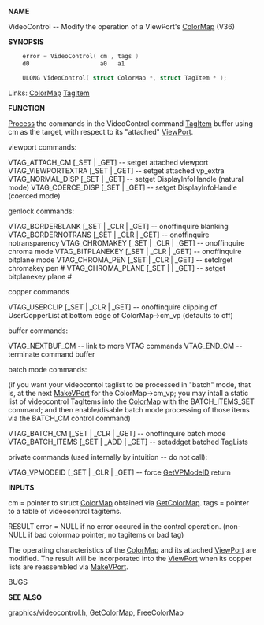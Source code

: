 
**NAME**

VideoControl -- Modify the operation of a ViewPort's [ColorMap](_00B8) (V36)

**SYNOPSIS**

```c
    error = VideoControl( cm , tags )
    d0                    a0   a1

    ULONG VideoControl( struct ColorMap *, struct TagItem * );

```
Links: [ColorMap](_00B8) [TagItem](_012E) 

**FUNCTION**

[Process](_0078) the commands in the VideoControl command [TagItem](_012E) buffer
using cm as the target, with respect to its &#034;attached&#034; [ViewPort](_00B8).

viewport commands:

VTAG_ATTACH_CM     [_SET        | _GET] -- setget attached viewport
VTAG_VIEWPORTEXTRA [_SET        | _GET] -- setget attached vp_extra
VTAG_NORMAL_DISP   [_SET        | _GET] -- setget DisplayInfoHandle
(natural mode)
VTAG_COERCE_DISP   [_SET        | _GET] -- setget DisplayInfoHandle
(coerced mode)

genlock commands:

VTAG_BORDERBLANK   [_SET | _CLR | _GET] -- onoffinquire blanking
VTAG_BORDERNOTRANS [_SET | _CLR | _GET] -- onoffinquire notransparency
VTAG_CHROMAKEY     [_SET | _CLR | _GET] -- onoffinquire chroma mode
VTAG_BITPLANEKEY   [_SET | _CLR | _GET] -- onoffinquire bitplane mode
VTAG_CHROMA_PEN    [_SET | _CLR | _GET] -- setclrget chromakey pen #
VTAG_CHROMA_PLANE  [_SET |      | _GET] -- setget bitplanekey plane #

copper commands

VTAG_USERCLIP      [_SET | _CLR | _GET] -- onoffinquire clipping of
UserCopperList at bottom
edge of ColorMap-&#062;cm_vp
(defaults to off)

buffer commands:

VTAG_NEXTBUF_CM                         -- link to more VTAG commands
VTAG_END_CM                             -- terminate command buffer

batch mode commands:

(if you want your videocontol taglist to be processed in &#034;batch&#034;
mode, that is, at the next [MakeVPort](MakeVPort) for the ColorMap-&#062;cm_vp;
you may intall a static list of videocontrol TagItems into the
[ColorMap](_00B8) with the BATCH_ITEMS_SET command; and then enable/disable
batch mode processing of those items via the BATCH_CM control
command)

VTAG_BATCH_CM      [_SET | _CLR | _GET] -- onoffinquire batch mode
VTAG_BATCH_ITEMS   [_SET | _ADD | _GET] -- setaddget batched TagLists

private commands (used internally by intuition -- do not call):

VTAG_VPMODEID      [_SET | _CLR | _GET] -- force [GetVPModeID](GetVPModeID) return


**INPUTS**

cm   = pointer to struct [ColorMap](_00B8) obtained via [GetColorMap](GetColorMap).
tags = pointer to a table of videocontrol tagitems.

RESULT
error = NULL if no error occured in the control operation.
(non-NULL if bad colormap pointer, no tagitems or bad tag)

The operating characteristics of the [ColorMap](_00B8) and its attached
[ViewPort](_00B8) are modified. The result will be incorporated into the
[ViewPort](_00B8) when its copper lists are reassembled via [MakeVPort](MakeVPort).

BUGS

**SEE ALSO**

[graphics/videocontrol.h](_00B0), [GetColorMap](GetColorMap), [FreeColorMap](FreeColorMap)
